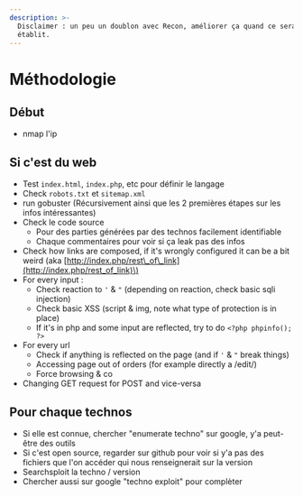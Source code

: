 ```yaml
---
description: >-
  Disclaimer : un peu un doublon avec Recon, améliorer ça quand ce sera plus
  établit.
---
```


# Méthodologie

## Début

* nmap l'ip

## Si c'est du web

* Test `index.html`, `index.php`, etc pour définir le langage
* Check `robots.txt` et `sitemap.xml`
* run gobuster \(Récursivement ainsi que les 2 premières étapes sur les infos intéressantes\)
* Check le code source
  * Pour des parties générées par des technos facilement identifiable
  * Chaque commentaires pour voir si ça leak pas des infos
* Check how links are composed, if it's wrongly configured it can be a bit weird \(aka [http://index.php/rest\_of\_link](http://index.php/rest_of_link)\)
* For every input :
  * Check reaction to `'` & `"` \(depending on reaction, check basic sqli injection\)
  * Check basic XSS \(script & img, note what type of protection is in place\)
  * If it's in php and some input are reflected, try to do `<?php phpinfo(); ?>`
* For every url
  * Check if anything is reflected on the page \(and if `'` & `"` break things\)
  * Accessing page out of orders \(for example directly a /edit/\)
  * Force browsing & co
* Changing GET request for POST and vice-versa

## Pour chaque technos

* Si elle est connue, chercher "enumerate techno" sur google, y'a peut-être des outils
* Si c'est open source, regarder sur github pour voir si y'a pas des fichiers que l'on accéder qui nous renseignerait sur la version
* Searchsploit la techno / version
* Chercher aussi sur google "techno exploit" pour complèter

